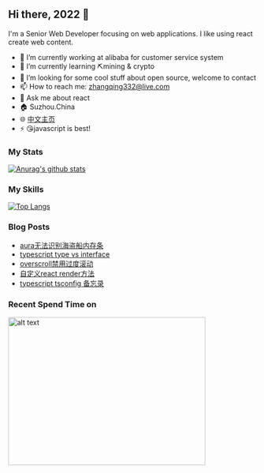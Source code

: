 ## Hi there, 2022 👋

<!--
**JennerChen/JennerChen** is a ✨ _special_ ✨ repository because its `README.md` (this file) appears on your GitHub profile.

Here are some ideas to get you started:

- 🔭 I’m currently working on ...
- 🌱 I’m currently learning ...
- 👯 I’m looking to collaborate on ...
- 🤔 I’m looking for help with ...
- 💬 Ask me about ...
- 📫 How to reach me: ...
- 😄 Pronouns: ...
- ⚡ Fun fact: ...
-->

I'm a Senior Web Developer focusing on web applications. I like using react create web content.

- 🔭 I’m currently working at alibaba for customer service system
- 🌱 I’m currently learning ⛏️mining & crypto
- 🤔 I’m looking for some cool stuff about open source, welcome to contact
- 📫 How to reach me: zhangqing332@live.com
- 💬 Ask me about react
- 🏠 Suzhou.China 
- 🌐 [中文主页](https://zq.beaf.tech/)
- ⚡ 😘javascript is best!

### My Stats

[![Anurag's github stats](https://github-readme-stats.vercel.app/api?username=JennerChen&show_icons=true&theme=highcontrast)](https://github.com/anuraghazra/github-readme-stats)


### My Skills

[![Top Langs](https://github-readme-stats.vercel.app/api/top-langs/?username=JennerChen&show_icons=true&theme=highcontrast)](https://github.com/JennerChen/github-readme-stats)


### Blog Posts

<!-- BLOG-POST-LIST:START -->
- [aura无法识别海盗船内存条](https://zqblog.beaf.tech/crosshair-dram-sync-asus-aura/)
- [typescript type vs interface](https://zqblog.beaf.tech/ts-type-vs-interface/)
- [overscroll禁用过度滚动](https://zqblog.beaf.tech/css-overscroll-behavior/)
- [自定义react render方法](https://zqblog.beaf.tech/custom-react-render/)
- [typescript tsconfig 备忘录](https://zqblog.beaf.tech/typescript-ts-config-reference/)
<!-- BLOG-POST-LIST:END -->

### Recent Spend Time on

<img src="https://wakatime.com/share/@1355c907-6b55-41b9-864b-3b01e4828373/f63121c7-772f-4edb-8cef-04cda623c8fe.png" alt="alt text" width="400" height="300">
